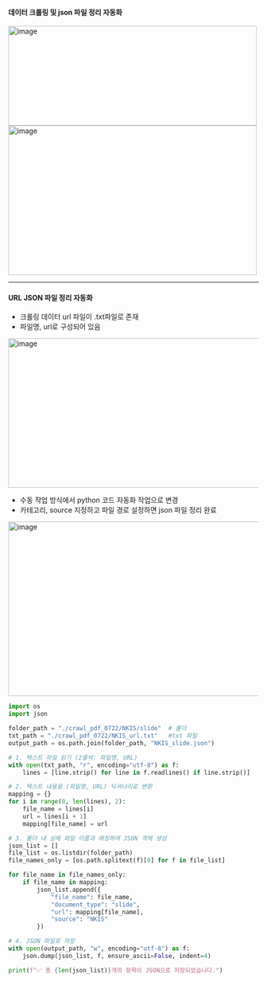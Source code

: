 #### 데이터 크롤링 및 json 파일 정리 자동화
<img width="500" height="200" alt="image" src="https://github.com/user-attachments/assets/a3492bee-771b-4941-a765-8e93ffd25cf6" />
<img width="500" height="300" alt="image" src="https://github.com/user-attachments/assets/80debe3c-86f2-41e4-bed9-36838bd269a3" />


---


#### URL JSON 파일 정리 자동화

- 크롤링 데이터 url 파일이 .txt파일로 존재
- 파일명, url로 구성되어 있음
<img width="800" height="300" alt="image" src="https://github.com/user-attachments/assets/aa08b6fc-da79-47cb-a74f-a2751f3ce4b6" />

- 수동 작업 방식에서 python 코드 자동화 작업으로 변경
- 카테고리, source 지정하고 파일 경로 설정하면 json 파일 정리 완료
<img width="800" height="350" alt="image" src="https://github.com/user-attachments/assets/ecafa55b-fb6f-4214-8079-da40b00ce1bb" />


```python
import os
import json

folder_path = "./crawl_pdf_0722/NKIS/slide"  # 폴더
txt_path = "./crawl_pdf_0722/NKIS_url.txt"   #txt 파일
output_path = os.path.join(folder_path, "NKIS_slide.json")

# 1. 텍스트 파일 읽기 (2줄씩: 파일명, URL)
with open(txt_path, "r", encoding="utf-8") as f:
    lines = [line.strip() for line in f.readlines() if line.strip()]

# 2. 텍스트 내용을 (파일명, URL) 딕셔너리로 변환
mapping = {}
for i in range(0, len(lines), 2):
    file_name = lines[i]
    url = lines[i + 1]
    mapping[file_name] = url

# 3. 폴더 내 실제 파일 이름과 매칭하여 JSON 객체 생성
json_list = []
file_list = os.listdir(folder_path)
file_names_only = [os.path.splitext(f)[0] for f in file_list]

for file_name in file_names_only:
    if file_name in mapping:
        json_list.append({
            "file_name": file_name,
            "document_type": "slide",
            "url": mapping[file_name],
            "source": "NKIS"
        })

# 4. JSON 파일로 저장
with open(output_path, "w", encoding="utf-8") as f:
    json.dump(json_list, f, ensure_ascii=False, indent=4)

print(f"✅ 총 {len(json_list)}개의 항목이 JSON으로 저장되었습니다.")
```
